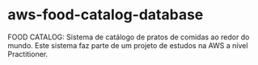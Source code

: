 # aws-food-catalog-database
FOOD CATALOG: Sistema de catálogo de pratos de comidas ao redor do mundo. Este sistema faz parte de um projeto de estudos na AWS a nível Practitioner.
